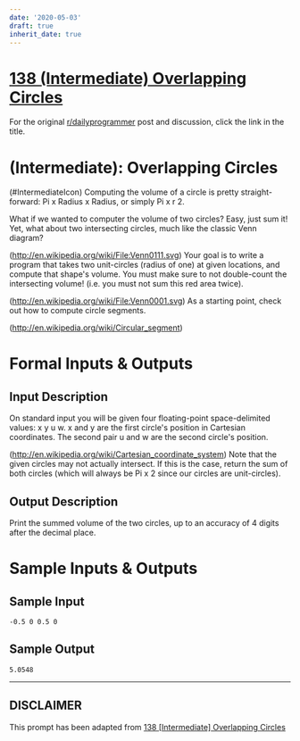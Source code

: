 ```yaml
---
date: '2020-05-03'
draft: true
inherit_date: true
---
```


# [138 (Intermediate) Overlapping Circles](https://www.reddit.com/r/dailyprogrammer/comments/1s6484/120513_challenge_138_intermediate_overlapping/)

For the original [r/dailyprogrammer](https://www.reddit.com/r/dailyprogrammer/) post and discussion, click the link in the title.

#  (Intermediate): Overlapping Circles
(#IntermediateIcon)
Computing the volume of a circle is pretty straight-forward: Pi x Radius x Radius, or simply Pi x r 2.

What if we wanted to computer the volume of two circles? Easy, just sum it! Yet, what about two intersecting circles, much like the classic Venn diagram?

(http://en.wikipedia.org/wiki/File:Venn0111.svg)
Your goal is to write a program that takes two unit-circles (radius of one) at given locations, and compute that shape's volume. You must make sure to not double-count the intersecting volume! (i.e. you must not sum this red area twice).

(http://en.wikipedia.org/wiki/File:Venn0001.svg)
As a starting point, check out how to compute circle segments.

(http://en.wikipedia.org/wiki/Circular_segment)
# Formal Inputs & Outputs
## Input Description
On standard input you will be given four floating-point space-delimited values: x y u w. x and y are the first circle's position in Cartesian coordinates. The second pair u and w are the second circle's position.

(http://en.wikipedia.org/wiki/Cartesian_coordinate_system)
Note that the given circles may not actually intersect. If this is the case, return the sum of both circles (which will always be Pi x 2 since our circles are unit-circles).

## Output Description
Print the summed volume of the two circles, up to an accuracy of 4 digits after the decimal place.

# Sample Inputs & Outputs
## Sample Input

```
-0.5 0 0.5 0
```
## Sample Output

```
5.0548
```

----
## **DISCLAIMER**
This prompt has been adapted from [138 [Intermediate] Overlapping Circles](https://www.reddit.com/r/dailyprogrammer/comments/1s6484/120513_challenge_138_intermediate_overlapping/
)
